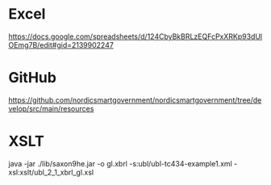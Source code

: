# Excel
https://docs.google.com/spreadsheets/d/124CbyBkBRLzEQFcPxXRKp93dUlOEmg7B/edit#gid=2139902247

# GitHub
https://github.com/nordicsmartgovernment/nordicsmartgovernment/tree/develop/src/main/resources

# XSLT
java -jar ./lib/saxon9he.jar -o gl.xbrl -s:ubl/ubl-tc434-example1.xml -xsl:xslt/ubl_2_1_xbrl_gl.xsl